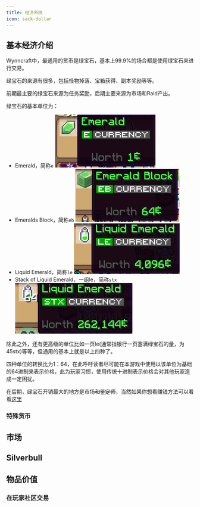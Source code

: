 ```yaml
---
title: 经济系统
icon: sack-dollar
---
```


## 基本经济介绍

Wynncraft中，最通用的货币是绿宝石，基本上99.9%的场合都是使用绿宝石来进行交易。

绿宝石的来源有很多，包括怪物掉落、宝箱获得、副本奖励等等。

前期最主要的绿宝石来源为任务奖励，后期主要来源为市场和Raid产出。

绿宝石的基本单位为：

+ Emerald，简称`e`
![](/assets/img/eco1.png)
+ Emeralds Block，简称`eb`
![](/assets/img/eco2.png)
+ Liquid Emerald，简称`le`
![](/assets/img/eco3.png)
+ Stack of Liquid Emerald，一组le，简称`stx`
![](/assets/img/eco4.png)

除此之外，还有更高级的单位比如一页le(通常指银行一页塞满绿宝石的量，为45stx)等等，但通用的基本上就是以上四种了。

四种单位的转换比为1：64，在此呼吁读者尽可能在本游戏中使用以该单位为基础的64进制来表示价格，此为玩家习惯，使用传统十进制表示价格会对其他玩家造成一定困扰。

在后期，绿宝石开销最大的地方是市场~~和鉴定师~~，当然如果你想看赚钱方法可以看看[这里]()

### 特殊货币

## 市场

## Silverbull

## 物品价值

### 在玩家社区交易

